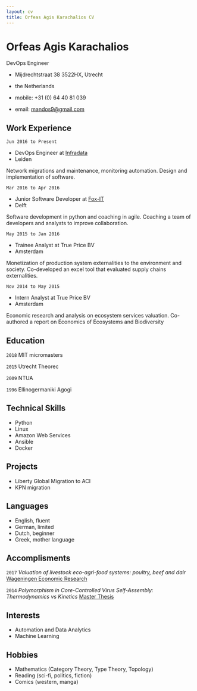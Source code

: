 ```yaml
---
layout: cv
title: Orfeas Agis Karachalios CV
---
```

# Orfeas Agis Karachalios
DevOps Engineer

- Mijdrechtstraat 38 3522HX, Utrecht
- <div style="text-align: left"> the Netherlands </div>

- mobile: +31 (0) 64 40 81 039
- email: mandos9@gmail.com

## Work Experience

`Jun 2016 to Present`

- DevOps Engineer at [Infradata](infradata.nl)
- Leiden

Network migrations and maintenance, monitoring automation. Design and implementation of software.

`Mar 2016 to Apr 2016`

- Junior Software Developer at [Fox-IT](fox-it.com/nl)
- Delft

Software development in python and coaching in agile.
Coaching a team of developers and analysts to improve collaboration.

`May 2015 to Jan 2016`

- Trainee Analyst at True Price BV
- Amsterdam

Monetization of production system externalities to the environment and society.
Co-developed an excel tool that evaluated supply chains externalities.

`Nov 2014 to May 2015`

- Intern Analyst at True Price BV
- Amsterdam

Economic research and analysis on ecosystem services valuation.
Co-authored a report on Economics of Ecosystems and Biodiversity

## Education

`2018` MIT micromasters

`2015` Utrecht Theorec

`2009` NTUA

`1996` Ellinogermaniki Agogi

## Technical Skills

- Python
- Linux
- Amazon Web Services
- Ansible
- Docker

## Projects

- Liberty Global Migration to ACI
- KPN migration

## Languages

- English, fluent
- German, limited
- Dutch, beginner
- Greek, mother language

## Accomplisments

`2017` _Valuation of livestock eco-agri-food systems: poultry, beef and dair_
      [Wageningen Economic Research][TEEB]

`2014` _Polymorphism in Core-Controlled Virus Self-Assembly: Thermodynamics vs Kinetics_
       [Master Thesis][Thesis]



## Interests
- Automation and Data Analytics
- Machine Learning

## Hobbies
- Mathematics (Category Theory, Type Theory, Topology)
- Reading (sci-fi, politics, fiction)
- Comics (western, manga)

[TEEB]: https://trueprice.org/wp-content/uploads/2017/08/TEEB_Valuation-of-livestock-eco-agri-food-systems_final_June2017.pdf
[Thesis]: https://dspace.library.uu.nl/handle/1874/297082

<!-- ### Footer
Last updated: November 2018 -->


